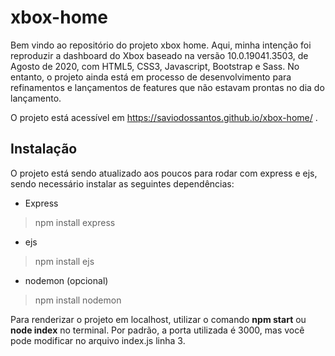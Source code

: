 # xbox-home

Bem vindo ao repositório do projeto xbox home. 
Aqui, minha intenção foi reproduzir a dashboard do Xbox baseado na versão 10.0.19041.3503, de Agosto de 2020, com HTML5, CSS3, Javascript, Bootstrap e Sass. No entanto, o projeto ainda está em processo de desenvolvimento para refinamentos e lançamentos de features que não estavam prontas no dia do lançamento.


O projeto está acessível em https://saviodossantos.github.io/xbox-home/ .

## Instalação

O projeto está sendo atualizado aos poucos para rodar com express e ejs, sendo necessário instalar as seguintes dependências:

- Express
> npm install express

- ejs
> npm install ejs

- nodemon (opcional)
> npm install nodemon

Para renderizar o projeto em localhost, utilizar o comando **npm start** ou **node index** no terminal.
Por padrão, a porta utilizada é 3000, mas você pode modificar no arquivo index.js linha 3.

